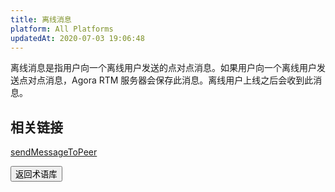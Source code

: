 ```yaml
---
title: 离线消息
platform: All Platforms
updatedAt: 2020-07-03 19:06:48
---
```

离线消息是指用户向一个离线用户发送的点对点消息。如果用户向一个离线用户发送点对点消息，Agora RTM 服务器会保存此消息。离线用户上线之后会收到此消息。

## 相关链接

[sendMessageToPeer](/cn/Real-time-Messaging/API%20Reference/RTM_java/classio_1_1agora_1_1rtm_1_1_rtm_client.html#a729079805644b3307297fb2e902ab4c9)

<a href="./terms"><button>返回术语库</button></a>